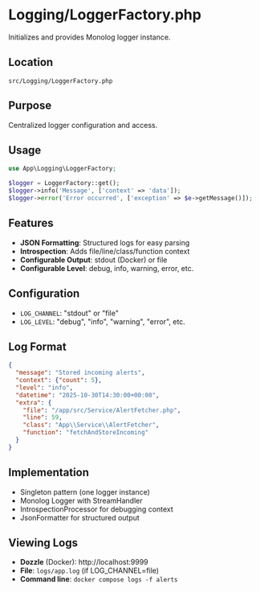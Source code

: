 # Logging/LoggerFactory.php

Initializes and provides Monolog logger instance.

## Location
`src/Logging/LoggerFactory.php`

## Purpose
Centralized logger configuration and access.

## Usage
```php
use App\Logging\LoggerFactory;

$logger = LoggerFactory::get();
$logger->info('Message', ['context' => 'data']);
$logger->error('Error occurred', ['exception' => $e->getMessage()]);
```

## Features
- **JSON Formatting**: Structured logs for easy parsing
- **Introspection**: Adds file/line/class/function context
- **Configurable Output**: stdout (Docker) or file
- **Configurable Level**: debug, info, warning, error, etc.

## Configuration
- `LOG_CHANNEL`: "stdout" or "file"
- `LOG_LEVEL`: "debug", "info", "warning", "error", etc.

## Log Format
```json
{
  "message": "Stored incoming alerts",
  "context": {"count": 5},
  "level": "info",
  "datetime": "2025-10-30T14:30:00+00:00",
  "extra": {
    "file": "/app/src/Service/AlertFetcher.php",
    "line": 59,
    "class": "App\\Service\\AlertFetcher",
    "function": "fetchAndStoreIncoming"
  }
}
```

## Implementation
- Singleton pattern (one logger instance)
- Monolog Logger with StreamHandler
- IntrospectionProcessor for debugging context
- JsonFormatter for structured output

## Viewing Logs
- **Dozzle** (Docker): http://localhost:9999
- **File**: `logs/app.log` (if LOG_CHANNEL=file)
- **Command line**: `docker compose logs -f alerts`

